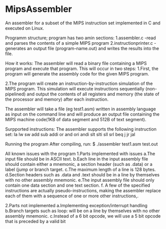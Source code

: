 # MipsAssembler

An assembler for a subset of the MIPS instruction set implemented in C and executed on Linux.

Programm structure;
program has two amin sections:
  1.assembler.c -read and parses the contents of a simple MIPS program
  2.instructionprinter.c -generates an output file (program-name.out) and writes the results into the file.

How it works:
The assembler will read a binary file containing a MIPS program and execute that program.
This will occur in two steps:
   1.First, the program will generate the assembly code for the given MIPS program.

   2.The program will create an instruction-by-instruction simulation of the MIPS program. This
   simulation will execute instructions sequentially (non-pipelined) and output the contents of all
   registers and memory (the state of the processor and memory) after each instruction.

The assembler will take a file (eg test1.asm) written in assembly language as input on the command line
and will produce an output file containing the MIPS machine code(1KB of data segment and 512B of text segment).

Surpported instructions:
The assembler supports the following instruction set:
la
lw
sw
add
sub
addi
or
and
ori
andi
slt
slti
sll
srl
beq
j
jr
jal

Running the program
After compiling, run:
$ ./assembler test1.asm test.out

All known issues with the program
 1.Parts implemented with issues
    a.The input file should be in ASCII text.
    b.Each line in the input assembly file should contain either a mnemonic, a section header (such as .data) or a label (jump or branch target.
    c.The maximum length of a line is 128 bytes.
    d.Section headers such as .data and .text should be in a line by themselves with no other assembly mnemonic.
    e.The input assembly file should only contain one data section and one text section.
    f. A few of the specified instructions are actually pseudo-instructions, making the assembler replace each of them with a sequence of one or more other instructions,.
  
 2.Parts not implemented
   a.Implementing exception/interrupt handling
   b.Branch targets such as loop: will be on a line by themselves with no other assembly mnemonic.
   c.Instead of a 6 bit opcode, we will use a 5 bit opcode that is preceded by a valid bit
